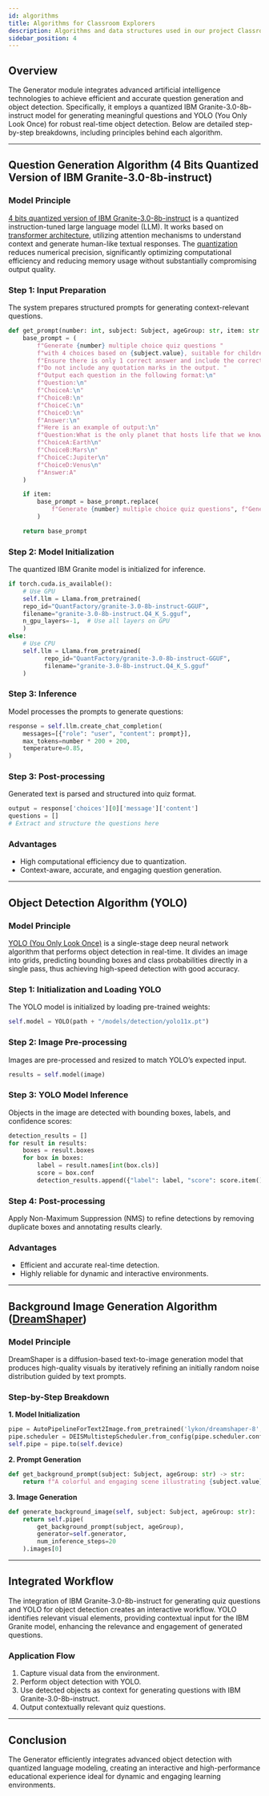 ```yaml
---
id: algorithms
title: Algorithms for Classroom Explorers
description: Algorithms and data structures used in our project Classroom Explorers, focusing on AI, AR, and game development.
sidebar_position: 4
---
```


## Overview

The Generator module integrates advanced artificial intelligence technologies to achieve efficient and accurate question
generation and object detection. Specifically, it employs a quantized IBM Granite-3.0-8b-instruct model for generating
meaningful questions and YOLO (You Only Look Once) for robust real-time object detection. Below are detailed
step-by-step breakdowns, including principles behind each algorithm.

---

## Question Generation Algorithm (4 Bits Quantized Version of IBM Granite-3.0-8b-instruct)

### Model Principle

[4 bits quantized version of IBM Granite-3.0-8b-instruct](https://huggingface.co/QuantFactory/granite-3.0-8b-instruct-GGUF)
is a quantized instruction-tuned large language model (LLM). It works based
on [transformer architecture](https://proceedings.neurips.cc/paper_files/paper/2017/file/3f5ee243547dee91fbd053c1c4a845aa-Paper.pdf),
utilizing attention mechanisms to understand context and generate human-like textual responses.
The [quantization](https://arxiv.org/pdf/2106.08295) reduces numerical precision, significantly optimizing computational
efficiency and reducing memory usage without substantially compromising output quality.

### Step 1: Input Preparation

The system prepares structured prompts for generating context-relevant questions.

```python
def get_prompt(number: int, subject: Subject, ageGroup: str, item: str = None) -> str:
    base_prompt = (
        f"Generate {number} multiple choice quiz questions "
        f"with 4 choices based on {subject.value}, suitable for children at {ageGroup} years old. "
        f"Ensure there is only 1 correct answer and include the correct answer. "
        f"Do not include any quotation marks in the output. "
        f"Output each question in the following format:\n"
        f"Question:\n"
        f"ChoiceA:\n"
        f"ChoiceB:\n"
        f"ChoiceC:\n"
        f"ChoiceD:\n"
        f"Answer:\n"
        f"Here is an example of output:\n"
        f"Question:What is the only planet that hosts life that we know of?\n"
        f"ChoiceA:Earth\n"
        f"ChoiceB:Mars\n"
        f"ChoiceC:Jupiter\n"
        f"ChoiceD:Venus\n"
        f"Answer:A"
    )

    if item:
        base_prompt = base_prompt.replace(
            f"Generate {number} multiple choice quiz questions", f"Generate {number} multiple choice quiz questions around {item}"
        )

    return base_prompt
```

### Step 2: Model Initialization

The quantized IBM Granite model is initialized for inference.

```python
if torch.cuda.is_available():
    # Use GPU
    self.llm = Llama.from_pretrained(
    repo_id="QuantFactory/granite-3.0-8b-instruct-GGUF",
    filename="granite-3.0-8b-instruct.Q4_K_S.gguf",
    n_gpu_layers=-1,  # Use all layers on GPU
    )
else:
    # Use CPU
    self.llm = Llama.from_pretrained(
          repo_id="QuantFactory/granite-3.0-8b-instruct-GGUF",
          filename="granite-3.0-8b-instruct.Q4_K_S.gguf"
    )
```

### Step 3: Inference

Model processes the prompts to generate questions:

```python
response = self.llm.create_chat_completion(
    messages=[{"role": "user", "content": prompt}],
    max_tokens=number * 200 + 200,
    temperature=0.85,
)
```

### Step 3: Post-processing

Generated text is parsed and structured into quiz format.

```python
output = response['choices'][0]['message']['content']
questions = []
# Extract and structure the questions here
```

### Advantages

- High computational efficiency due to quantization.
- Context-aware, accurate, and engaging question generation.

---

## Object Detection Algorithm (YOLO)

### Model Principle

[YOLO (You Only Look Once)](https://docs.ultralytics.com/) is a single-stage deep neural network algorithm that performs
object detection in real-time. It divides an image into grids, predicting bounding boxes and class probabilities
directly in a single pass, thus achieving high-speed detection with good accuracy.

### Step 1: Initialization and Loading YOLO

The YOLO model is initialized by loading pre-trained weights:

```python
self.model = YOLO(path + "/models/detection/yolo11x.pt")
```

### Step 2: Image Pre-processing

Images are pre-processed and resized to match YOLO’s expected input.

```python
results = self.model(image)
```

### Step 3: YOLO Model Inference

Objects in the image are detected with bounding boxes, labels, and confidence scores:

```python
detection_results = []
for result in results:
    boxes = result.boxes
    for box in boxes:
        label = result.names[int(box.cls)]
        score = box.conf
        detection_results.append({"label": label, "score": score.item()})
```

### Step 4: Post-processing

Apply Non-Maximum Suppression (NMS) to refine detections by removing duplicate boxes and annotating results clearly.

### Advantages

- Efficient and accurate real-time detection.
- Highly reliable for dynamic and interactive environments.

---

## Background Image Generation Algorithm ([DreamShaper](https://huggingface.co/Lykon/dreamshaper-8))

### Model Principle

DreamShaper is a diffusion-based text-to-image generation model that produces high-quality visuals by iteratively
refining an initially random noise distribution guided by text prompts.

### Step-by-Step Breakdown

**1. Model Initialization**

```python
pipe = AutoPipelineForText2Image.from_pretrained('lykon/dreamshaper-8', torch_dtype=torch.float16, variant="fp16")
pipe.scheduler = DEISMultistepScheduler.from_config(pipe.scheduler.config)
self.pipe = pipe.to(self.device)
```

**2. Prompt Generation**

```python
def get_background_prompt(subject: Subject, ageGroup: str) -> str:
    return f"A colorful and engaging scene illustrating {subject.value}, suitable for children at {ageGroup} years old."
```

**3. Image Generation**

```python
def generate_background_image(self, subject: Subject, ageGroup: str):
    return self.pipe(
        get_background_prompt(subject, ageGroup),
        generator=self.generator,
        num_inference_steps=20
    ).images[0]
```

---

## Integrated Workflow

The integration of IBM Granite-3.0-8b-instruct for generating quiz questions and YOLO for object detection creates an
interactive workflow. YOLO identifies relevant visual elements, providing contextual input for the IBM Granite model,
enhancing the relevance and engagement of generated questions.

### Application Flow

1. Capture visual data from the environment.
2. Perform object detection with YOLO.
3. Use detected objects as context for generating questions with IBM Granite-3.0-8b-instruct.
4. Output contextually relevant quiz questions.

---

## Conclusion

The Generator efficiently integrates advanced object detection with quantized language modeling, creating an interactive
and high-performance educational experience ideal for dynamic and engaging learning environments.

